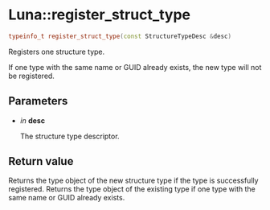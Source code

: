# Luna::register_struct_type

```c++
typeinfo_t register_struct_type(const StructureTypeDesc &desc)
```

Registers one structure type. 

If one type with the same name or GUID already exists, the new type will not be registered. 

## Parameters
* *in* **desc**

    The structure type descriptor. 

## Return value
Returns the type object of the new structure type if the type is successfully registered. Returns the type object of the existing type if one type with the same name or GUID already exists. 

